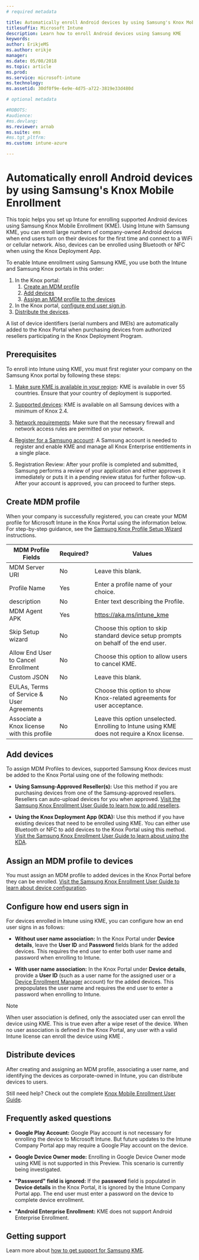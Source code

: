 ```yaml
---
# required metadata

title: Automatically enroll Android devices by using Samsung's Knox Mobile Enrollment
titlesuffix: Microsoft Intune
description: Learn how to enroll Android devices using Samsung KME
keywords:
author: ErikjeMS
ms.author: erikje
manager:
ms.date: 05/08/2018
ms.topic: article
ms.prod:
ms.service: microsoft-intune
ms.technology:
ms.assetid: 30df0f9e-6e9e-4d75-a722-3819e33d480d

# optional metadata

#ROBOTS:
#audience:
#ms.devlang:
ms.reviewer: arnab
ms.suite: ems
#ms.tgt_pltfrm:
ms.custom: intune-azure

---
```


# Automatically enroll Android devices by using Samsung's Knox Mobile Enrollment

This topic helps you set up Intune for enrolling supported Android devices using Samsung Knox Mobile Enrollment (KME). Using Intune with Samsung KME, you can enroll large numbers of company-owned Android devices when end users turn on their devices for the first time and connect to a WiFi or cellular network. Also, devices can be enrolled using Bluetooth or NFC when using the Knox Deployment App.

To enable Intune enrollment using Samsung KME, you use both the Intune and Samsung Knox portals in this order:

1. In the Knox portal:
    1. [Create an MDM profile](#create-mdm-profile)
    2. [Add devices](#add-devices)
    3. [Assign an MDM profile to the devices](#assign-an-mdm-profile-to-devices)
2. In the Knox portal, [configure end user sign in](#configure-how-end-users-sign-in).
3. [Distribute the devices](#distribute-devices).


A list of device identifiers (serial numbers and IMEIs) are automatically added to the Knox Portal when purchasing devices from authorized resellers participating in the Knox Deployment Program.


## Prerequisites

To enroll into Intune using KME, you must first register your company on the Samsung Knox portal by following these steps:
1.  [Make sure KME is available in your region](https://www.samsungknox.com/en/solutions/it-solutions/knox-configure/available-countries): KME is available in over 55 countries. Ensure that your country of deployment is supported.

2.  [Supported devices](https://www.samsungknox.com/en/knox-platform/supported-devices/2.4+): KME is available on all Samsung devices with a minimum of Knox 2.4.

3.  [Network requirements](https://docs.samsungknox.com/KME-Getting-Started/Content/firewall_exceptions.htm): Make sure that the necessary firewall and network access rules are permitted on your network.

4.  [Register for a Samsung account](https://www2.samsungknox.com/en/user/register): A Samsung account is needed to register and enable KME and manage all Knox Enterprise entitlements in a single place.

5.  Registration Review: After your profile is completed and submitted, Samsung performs a review of your application and either approves it immediately or puts it in a pending review status for further follow-up. After your account is approved, you can proceed to further steps.

## Create MDM profile

When your company is successfully registered, you can create your MDM profile for Microsoft Intune in the Knox Portal using the information below. For step-by-step guidance, see the [ Samsung Knox Profile Setup Wizard](https://docs.samsungknox.com/KME-Getting-Started/Content/getting-started-wizard.htm) instructions.

| MDM Profile Fields| Required? | Values |
|-------------------|-----------|-------|
|MDM Server URI     | No        |Leave this blank.
|Profile Name       | Yes       |Enter a profile name of your choice.
|description        | No        |Enter text describing the Profile.
|MDM Agent APK      | Yes       |https://aka.ms/intune_kme
|Skip Setup wizard  | No        |Choose this option to skip standard device setup prompts on behalf of the end user.
|Allow End User to Cancel Enrollment | No | Choose this option to allow users to cancel KME.
|Custom JSON        | No        |Leave this blank.
| EULAs, Terms of Service & User Agreements| No | Choose this option to show Knox-related agreements for user acceptance.
Associate a Knox license with this profile | No | Leave this option unselected. Enrolling to Intune using KME does not require a Knox license.

## Add devices

To assign MDM Profiles to devices, supported Samsung Knox devices must be added to the Knox Portal using one of the following methods:
- **Using Samsung-Approved Reseller(s):** Use this method if you are purchasing devices from one of the Samsung-approved resellers. Resellers can auto-upload devices for you when approved. [Visit the Samsung Knox Enrollment User Guide to learn how to add resellers](https://docs.samsungknox.com/KME-Getting-Started/Content/Register_resellers.htm).

- **Using the Knox Deployment App (KDA):** Use this method if you have existing devices that need to be enrolled using KME. You can either use Bluetooth or NFC to add devices to the Knox Portal using this method. [Visit the Samsung Knox Enrollment User Guide to learn about using the KDA](https://docs.samsungknox.com/KME-Getting-Started/Content/add-device-info.htm).

## Assign an MDM profile to devices
You must assign an MDM profile to added devices in the Knox Portal before they can be enrolled. [Visit the Samsung Knox Enrollment User Guide to learn about device configuration](https://docs.samsungknox.com/KME-Getting-Started/Content/configure-devices.htm).

## Configure how end users sign in

For devices enrolled in Intune using KME, you can configure how an end user signs in as follows:

- **Without user name association:** In the Knox Portal under **Device details**, leave the **User ID** and **Password** fields blank for the added devices. This requires the end user to enter both user name and password when enrolling to Intune.

- **With user name association:** In the Knox Portal under **Device details**, provide a **User ID** (such as a user name for the assigned user or a [Device Enrollment Manager](https://docs.microsoft.com/intune/device-enrollment-manager-enroll) account) for the added devices. This prepopulates the user name and requires the end user to enter a password when enrolling to Intune.

> [!NOTE]
>
>When user association is defined, only the associated user can enroll the device using KME. This is true even after a wipe reset of the device. When no user association is defined in the Knox Portal, any user with a valid Intune license can enroll the device using KME .
>

## Distribute devices

After creating and assigning an MDM profile, associating a user name, and identifying the devices as corporate-owned in Intune, you can distribute devices to users.

Still need help? Check out the complete [Knox Mobile Enrollment User Guide](https://docs.samsungknox.com/KME-Getting-Started/Content/get-started.htm).

## Frequently asked questions
- **Google Play Account:** Google Play account is not necessary for enrolling the device to Microsoft Intune. But future updates to the Intune Company Portal app may require a Google Play account on the device.

- **Google Device Owner mode:** Enrolling in Google Device Owner mode using KME is not supported in this Preview. This scenario is currently being investigated.

- **"Password" field is ignored:** If the **password** field is populated in **Device details** in the Knox Portal, it is ignored by the Intune Company Portal app. The end user must enter a password on the device to complete device enrollment.

- **"Android Enterprise Enrollment:** KME does not support Android Enterprise Enrollment.

## Getting support
Learn more about [how to get support for Samsung KME](https://docs.samsungknox.com/KME-Getting-Started/Content/to-get-kme-support.htm).


